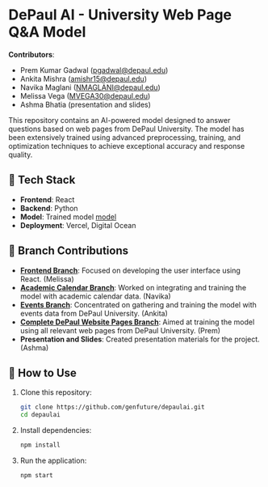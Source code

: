 # DePaul AI - University Web Page Q&A Model

**Contributors**: 
- Prem Kumar Gadwal (pgadwal@depaul.edu)
- Ankita Mishra (amishr15@depaul.edu)
- Navika Maglani (NMAGLANI@depaul.edu)
- Melissa Vega (MVEGA30@depaul.edu)
- Ashma Bhatia (presentation and slides)

This repository contains an AI-powered model designed to answer questions based on web pages from DePaul University. The model has been extensively trained using advanced preprocessing, training, and optimization techniques to achieve exceptional accuracy and response quality.

## 🚀 Tech Stack
- **Frontend**: React
- **Backend**: Python
- **Model**: Trained model [model](https://huggingface.co/prem234/detrained)
- **Deployment**: Vercel, Digital Ocean

## 🌿 Branch Contributions
- **[Frontend Branch](https://github.com/genfuture/depaulai/tree/Frontend)**: Focused on developing the user interface using React. (Melissa)
- **[Academic Calendar Branch](https://github.com/genfuture/depaulai/tree/academic-model)**: Worked on integrating and training the model with academic calendar data. (Navika)
- **[Events Branch](https://github.com/genfuture/depaulai/tree/model-events)**: Concentrated on gathering and training the model with events data from DePaul University. (Ankita)
- **[Complete DePaul Website Pages Branch](https://github.com/genfuture/depaulai/tree/modeltrained)**: Aimed at training the model using all relevant web pages from DePaul University. (Prem)
- **Presentation and Slides**: Created presentation materials for the project. (Ashma)

## 📌 How to Use
1. Clone this repository:
   ```sh
   git clone https://github.com/genfuture/depaulai.git
   cd depaulai
   ```
2. Install dependencies:
   ```sh
   npm install
   ```
3. Run the application:
   ```sh
   npm start
   ```






